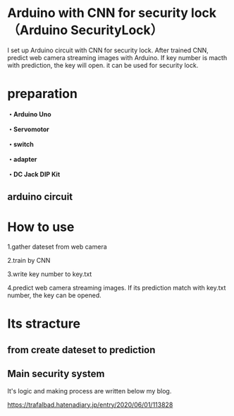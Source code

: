 # Arduino with CNN for security lock（Arduino SecurityLock）

I set up Arduino circuit with CNN for security lock. 
After trained CNN, predict web camera streaming images with Arduino.
If key number is macth with prediction, the key will open. it can be used for security lock.
 
 
# preparation

<b>・Arduino Uno
 
・Servomotor

・switch

・adapter

・DC Jack DIP Kit</b>


## arduino circuit


# How to use

1.gather dateset from web camera

2.train by CNN

3.write key number to key.txt

4.predict web camera streaming images.  If its prediction match with key.txt number, the key can be opened.


# Its stracture

## from create dateset to prediction

## Main security system 

It's logic and making process are written below my blog.

https://trafalbad.hatenadiary.jp/entry/2020/06/01/113828
